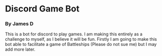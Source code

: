 # Discord Game Bot
### By James D

This is a bot for discord to play games. 
I am making this entirely as a challenge to myself, as I believe it will be fun.
Firstly I am going to make this bot able to facilitate a game of Battleships (Please do not sue me)
but I may add more later.